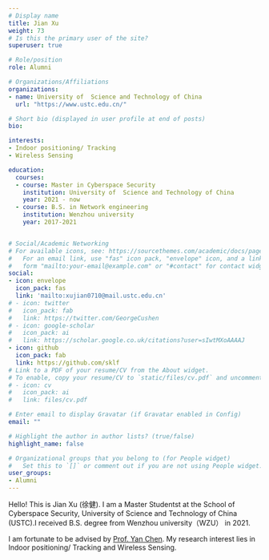 ```yaml
---
# Display name
title: Jian Xu
weight: 73
# Is this the primary user of the site?
superuser: true

# Role/position
role: Alumni

# Organizations/Affiliations
organizations:
- name: University of  Science and Technology of China
  url: "https://www.ustc.edu.cn/"

# Short bio (displayed in user profile at end of posts)
bio: 

interests:
- Indoor positioning/ Tracking
- Wireless Sensing

education:
  courses:
  - course: Master in Cyberspace Security
    institution: University of  Science and Technology of China
    year: 2021 - now
  - course: B.S. in Network engineering
    institution: Wenzhou university
    year: 2017-2021


# Social/Academic Networking
# For available icons, see: https://sourcethemes.com/academic/docs/page-builder/#icons
#   For an email link, use "fas" icon pack, "envelope" icon, and a link in the
#   form "mailto:your-email@example.com" or "#contact" for contact widget.
social:
- icon: envelope
  icon_pack: fas
  link: 'mailto:xujian0710@mail.ustc.edu.cn'
# - icon: twitter
#   icon_pack: fab
#   link: https://twitter.com/GeorgeCushen
# - icon: google-scholar
#   icon_pack: ai
#   link: https://scholar.google.co.uk/citations?user=sIwtMXoAAAAJ
- icon: github
  icon_pack: fab
  link: https://github.com/sklf
# Link to a PDF of your resume/CV from the About widget.
# To enable, copy your resume/CV to `static/files/cv.pdf` and uncomment the lines below.
# - icon: cv
#   icon_pack: ai
#   link: files/cv.pdf

# Enter email to display Gravatar (if Gravatar enabled in Config)
email: ""

# Highlight the author in author lists? (true/false)
highlight_name: false

# Organizational groups that you belong to (for People widget)
#   Set this to `[]` or comment out if you are not using People widget.
user_groups:
- Alumni
---
```


Hello! This is Jian Xu (徐健). I am a Master Studentst at  the School of Cyberspace Security, University of  Science and Technology of China (USTC).I received B.S. degree from Wenzhou university（WZU） in 2021.

I am fortunate to be advised by [Prof. Yan Chen](https://chenyanustc.github.io/). My research interest lies in Indoor positioning/ Tracking and Wireless Sensing.